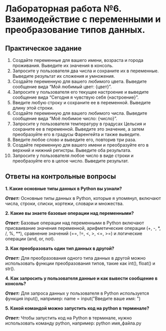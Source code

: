 # Лабораторная работа №6. Взаимодействие с переменными и преобразование типов данных.

## Практическое задание
1. Создайте переменные для вашего имени, возраста и города проживания. Выведите их значения в консоль. 
2. Запросите у пользователя два числа и сохраните их в переменные. Выведите результат их сложения и умножения. 
3. Создайте переменную для вашего любимого цвета. Выведите сообщение вида “Мой любимый цвет: {цвет}”. 
4. Запросите у пользователя его текущее настроение и выведите сообщение вида “Сегодня я чувствую себя {настроение}”. 
5. Введите любую строку и сохраните ее в переменной. Выведите длину этой строки. 
6. Создайте переменную для вашего любимого числа. Выведите сообщение вида “Моё любимое число: {число}”. 
7. Запросите у пользователя температуру в градусах Цельсия и сохраните ее в переменной. Выведите это значение, а затем преобразуйте его в градусы Фаренгейта и также выведите. 
8. Введите любое слово и выведите его, повторив три раза. 
9. Создайте переменную для вашего имени и преобразуйте его в верхний и нижний регистры. Выведите оба результата. 
10. Запросите у пользователя любое число в виде строки и преобразуйте его в целое число. Выведите результат. 

## Ответы на контрольные вопросы
**1. Какие основные типы данных в Python вы узнали?**

***Ответ:*** Основные типы данных в Python, которые я упомянул, включают числа, строки, списки, кортежи, словари и множества.

**2.  Какие вы знаете базовые операции над переменными?**

***Ответ:*** Базовые операции над переменными в Python включают присваивание значения переменной, арифметические операции (+, -, *, /, %, **), сравнение значений (==, !=, <, >, <=, >=) и логические операции (and, or, not). 

**3. Как преобразовать один тип данных в другой?**

***Ответ:*** Для преобразования одного типа данных в другой можно использовать функции преобразования типов, такие как int(), float() и str(). 

**4. Как запросить у пользователя данные и как вывести сообщение в консоль?** 

***Ответ:*** Для запроса данных у пользователя в Python используется функция input(), например: name = input("Введите ваше имя: ") 

**5. Какой командой можно запустить код на python в терминале?** 

***Ответ:*** Чтобы запустить код на Python в терминале, нужно использовать команду python, например: python имя_файла.py